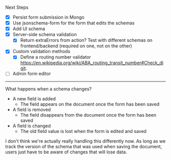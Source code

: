 Next Steps

- [x] Persist form submission in Mongo
- [x] Use jsonschema-form for the form that edits the schemas
- [x] Add UI schema
- [x] Server-side schema validation
  - [x] Return extraErrors from action? Test with different schemas on frontend/backend (required on one, not on the other)
- [x] Custom validation methods
  - [x] Define a routing number validator https://en.wikipedia.org/wiki/ABA_routing_transit_number#Check_digit.
- [ ] Admin form editor

---

What happens when a schema changes?

- A new field is added
  - The field appears on the document once the form has been saved
- A field is removed
  - The field disappears from the document once the form has been saved
- A field is changed
  - The old field value is lost when the form is edited and saved

I don't think we're actually really handling this differently now. As long as we track the version of the schema that was used when saving the document, users just have to be aware of changes that will lose data.

